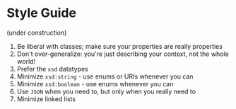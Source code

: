 # Style Guide

(under construction)

1. Be liberal with classes; make sure your properties are really properties
2. Don't over-generalize: you're just describing your context, not the whole world!
3. Prefer the `xsd` datatypes
4. Minimize `xsd:string` - use enums or URIs whenever you can
5. Minimize `xsd:boolean` - use enums whenever you can
6. Use `JSON` when you need to, but only when you really need to
7. Minimize linked lists
